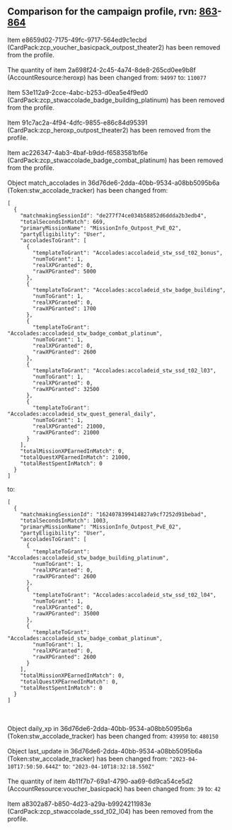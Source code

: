 ## Comparison for the campaign profile, rvn: [863](https://github.com/PRO100KatYT/FortniteProfileRevisions/tree/main/profiles/campaign/863%20campaign.json)-[864](https://github.com/PRO100KatYT/FortniteProfileRevisions/tree/main/profiles/campaign/864%20campaign.json)

Item e8659d02-7175-49fc-9717-564ed9c1ecbd (CardPack:zcp_voucher_basicpack_outpost_theater2) has been removed from the profile.
<br><br>
The quantity of item 2a698f24-2c45-4a74-8de8-265cd0ee9b8f (AccountResource:heroxp) has been changed from: `94997` to: `110077`
<br><br>
Item 53e112a9-2cce-4abc-b253-d0ea5e4f9ed0 (CardPack:zcp_stwaccolade_badge_building_platinum) has been removed from the profile.
<br><br>
Item 91c7ac2a-4f94-4dfc-9855-e86c84d95391 (CardPack:zcp_heroxp_outpost_theater2) has been removed from the profile.
<br><br>
Item ac226347-4ab3-4baf-b9dd-f6583581bf6e (CardPack:zcp_stwaccolade_badge_combat_platinum) has been removed from the profile.
<br><br>
Object match_accolades in 36d76de6-2dda-40bb-9534-a08bb5095b6a (Token:stw_accolade_tracker) has been changed from:

```
[
  {
    "matchmakingSessionId": "de277f74ce034b58852d6ddda2b3edb4",
    "totalSecondsInMatch": 669,
    "primaryMissionName": "MissionInfo_Outpost_PvE_02",
    "partyEligibility": "User",
    "accoladesToGrant": [
      {
        "templateToGrant": "Accolades:accoladeid_stw_ssd_t02_bonus",
        "numToGrant": 1,
        "realXPGranted": 0,
        "rawXPGranted": 5000
      },
      {
        "templateToGrant": "Accolades:accoladeid_stw_badge_building",
        "numToGrant": 1,
        "realXPGranted": 0,
        "rawXPGranted": 1700
      },
      {
        "templateToGrant": "Accolades:accoladeid_stw_badge_combat_platinum",
        "numToGrant": 1,
        "realXPGranted": 0,
        "rawXPGranted": 2600
      },
      {
        "templateToGrant": "Accolades:accoladeid_stw_ssd_t02_l03",
        "numToGrant": 1,
        "realXPGranted": 0,
        "rawXPGranted": 32500
      },
      {
        "templateToGrant": "Accolades:accoladeid_stw_quest_general_daily",
        "numToGrant": 1,
        "realXPGranted": 21000,
        "rawXPGranted": 21000
      }
    ],
    "totalMissionXPEarnedInMatch": 0,
    "totalQuestXPEarnedInMatch": 21000,
    "totalRestSpentInMatch": 0
  }
]
```

to:

```
[
  {
    "matchmakingSessionId": "1624078399414827a9cf7252d91bebad",
    "totalSecondsInMatch": 1003,
    "primaryMissionName": "MissionInfo_Outpost_PvE_02",
    "partyEligibility": "User",
    "accoladesToGrant": [
      {
        "templateToGrant": "Accolades:accoladeid_stw_badge_building_platinum",
        "numToGrant": 1,
        "realXPGranted": 0,
        "rawXPGranted": 2600
      },
      {
        "templateToGrant": "Accolades:accoladeid_stw_ssd_t02_l04",
        "numToGrant": 1,
        "realXPGranted": 0,
        "rawXPGranted": 35000
      },
      {
        "templateToGrant": "Accolades:accoladeid_stw_badge_combat_platinum",
        "numToGrant": 1,
        "realXPGranted": 0,
        "rawXPGranted": 2600
      }
    ],
    "totalMissionXPEarnedInMatch": 0,
    "totalQuestXPEarnedInMatch": 0,
    "totalRestSpentInMatch": 0
  }
]
```

<br><br>
Object daily_xp in 36d76de6-2dda-40bb-9534-a08bb5095b6a (Token:stw_accolade_tracker) has been changed from: `439950` to: `480150`
<br><br>
Object last_update in 36d76de6-2dda-40bb-9534-a08bb5095b6a (Token:stw_accolade_tracker) has been changed from: `"2023-04-10T17:50:50.644Z"` to: `"2023-04-10T18:32:18.550Z"`
<br><br>
The quantity of item 4b11f7b7-69a1-4790-aa69-6d9ca54ce5d2 (AccountResource:voucher_basicpack) has been changed from: `39` to: `42`
<br><br>
Item a8302a87-b850-4d23-a29a-b9924211983e (CardPack:zcp_stwaccolade_ssd_t02_l04) has been removed from the profile.
<br><br>
